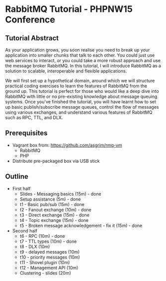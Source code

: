 RabbitMQ Tutorial - PHPNW15 Conference
======================================

Tutorial Abstract
-----------------
As your application grows, you soon realise you need to break up your
application into smaller chunks that talk to each other. You could just use web
services to interact, or you could take a more robust approach and use the
message broker RabbitMQ. In this tutorial, I will introduce RabbitMQ as a
solution to scalable, interoperable and flexible applications. 

We will first set up a hypothetical domain, around which we will structure
practical coding exercises to learn the features of RabbitMQ from the ground up.
This tutorial is perfect for those who would like a deep dive into RabbitMQ with
little or no pre-existing knowledge about message queuing systems. Once you've
finished the tutorial, you will have learnt how to set up basic
publish/subscribe message queues, control the flow of messages using various
exchanges, and understand various features of RabbitMQ such as RPC, TTL, and DLX. 

Prerequisites
-------------
 * Vagrant box from: https://github.com/asgrim/rmq-vm
   * RabbitMQ
   * PHP
 * Distribute pre-packaged box via USB stick

Outline
-------
 * First half
   * Slides - Messaging basics (15m) - done
   * Setup assistance (5m) - done
   * t1 - Basic pub/sub (15m) - done
   * t2 - Fanout exchange (10m) - done
   * t3 - Direct exchange (15m) - done
   * t4 - Topic exchange (15m) - done
   * t5 - Broken message acknowledgement - fix it (15m) - done
 * Second half
   * t6 - RPC (10m) - done
   * t7 - TTL types (10m) - done
   * t8 - DLX (10m)
   * t9 - delayed messages (10m)
   * t10 - priority messages (10m)
   * t11 - Shovel plugin (10m)
   * t12 - Management API (10m)
   * Clustering - slides (20m)
